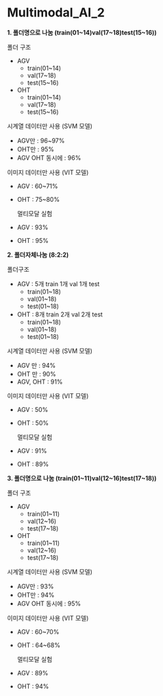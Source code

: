 # Multimodal_AI_2

**1. 폴더명으로 나눔 (train(01~14)val(17~18)test(15~16))**

폴더 구조
- AGV
    - train(01~14)
    - val(17~18)
    - test(15~16)
- OHT
    - train(01~14)
    - val(17~18)
    - test(15~16)

시계열 데이터만 사용 (SVM 모델)
- AGV만 : 96~97%
- OHT만 : 95%
- AGV OHT 동시에 : 96%

이미지 데이터만 사용 (VIT 모델)
- AGV : 60~71%
- OHT : 75~80%

  멀티모달 실험
- AGV : 93%
- OHT : 95%



**2. 폴더자체나눔 (8:2:2)**

폴더구조
- AGV : 5개 train 1개 val 1개 test
    - train(01~18)
    - val(01~18)
    - test(01~18)
- OHT : 8개 train 2개 val 2개 test
    - train(01~18)
    - val(01~18)
    - test(01~18)
 
시계열 데이터만 사용 (SVM 모델)
- AGV 만 : 94%
- OHT 만 : 90%
- AGV, OHT : 91%

이미지 데이터만 사용 (VIT 모델)
- AGV : 50%
- OHT : 50%

  멀티모달 실험
- AGV : 91%
- OHT : 89%



**3. 폴더명으로 나눔 (train(01~11)val(12~16)test(17~18))**

폴더 구조
- AGV
    - train(01~11)
    - val(12~16)
    - test(17~18)
- OHT
    - train(01~11)
    - val(12~16)
    - test(17~18)

시계열 데이터만 사용 (SVM 모델)
- AGV만 : 93%
- OHT만 : 94%
- AGV OHT 동시에 : 95%

이미지 데이터만 사용 (VIT 모델)
- AGV : 60~70%
- OHT : 64~68%

  멀티모달 실험
- AGV : 89%
- OHT : 94%
